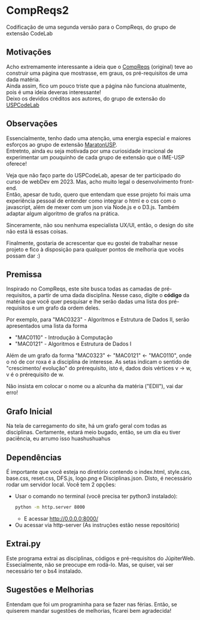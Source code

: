 # CompReqs2
Codificação de uma segunda versão para o CompReqs, do grupo de extensão CodeLab

## Motivações
Acho extremamente interessante a ideia que o [CompReqs](https://bccdev.ime.usp.br/compreqs/) (original) teve ao construir uma página que mostrasse, em graus, os pré-requisitos de uma dada matéria.  
Ainda assim, fico um pouco triste que a página não funciona atualmente, pois é uma ideia deveras interessante!  
Deixo os devidos créditos aos autores, do grupo de extensão do [USPCodeLab](https://codelab.ime.usp.br/#/)

## Observações
Essencialmente, tenho dado uma atenção, uma energia especial e maiores esforços ao grupo de extensão [MaratonUSP](https://www.ime.usp.br/~maratona/).  
Entretnto, ainda eu seja motivada por uma curiosidade irracional de experimentar um pouquinho de cada grupo de extensão que o IME-USP oferece!

Veja que não faço parte do USPCodeLab, apesar de ter participado do curso de webDev em 2023. Mas, acho muito legal o desenvolvimento front-end.  
Então, apesar de tudo, quero que entendam que esse projeto foi mais uma experiência pessoal de entender como integrar o html e o css com o javascript, além de mexer com um json via Node.js e o D3.js. Também adaptar algum algoritmo de grafos na prática.  

Sinceramente, não sou nenhuma especialista UX/UI, então, o design do site não está lá essas coisas.

Finalmente, gostaria de acrescentar que eu gostei de trabalhar nesse projeto e fico à disposição para qualquer pontos de melhoria que vocês possam dar :)

## Premissa
Inspirado no CompReqs, este site busca todas as camadas de pré-requisitos, a partir de uma dada disciplina. Nesse caso, digite o **código** da matéria que você quer pesquisar e lhe serão dadas uma lista dos pré-requisitos e um grafo da ordem deles. 

Por exemplo, para "MAC0323" - Algoritmos e Estrutura de Dados II, serão apresentados uma lista da forma
- "MAC0110" - Introdução à Computação
- "MAC0121" - Algoritmos e Estrutura de Dados I

Além de um grafo da forma "MAC0323" <- "MAC0121" <- "MAC0110", onde o nó de cor roxa é a disciplina de interesse. As setas indicam o sentido de "crescimento/ evolução" do prérequisito, isto é, dados dois vértices v -> w, v é o prérequisito de w.

Não insista em colocar o nome ou a alcunha da matéria ("EDII"), vai dar erro!

## Grafo Inicial
Na tela de carregamento do site, há um grafo geral com todas as disciplinas. Certamente, estará meio bugado, então, se um dia eu tiver paciência, eu arrumo isso huashushuahus

## Dependências
É importante que você esteja no diretório contendo o index.html, style.css, base.css, reset.css, DFS.js, logo.png e Disciplinas.json. Disto, é necessário rodar um servidor local. Você tem 2 opções:
- Usar o comando no terminal (você precisa ter python3 instalado):
  ```bash
  python -m http.server 8000
  ```
  - E acessar http://0.0.0.0:8000/
- Ou acessar via http-server (As instruções estão nesse repositório)

## Extrai.py
Este programa extrai as disciplinas, códigos e pré-requisitos do JúpiterWeb. Essecialmente, não se preocupe em rodá-lo. Mas, se quiser, vai ser necessário ter o bs4 instalado.

## Sugestões e Melhorias
Entendam que foi um programinha para se fazer nas férias. Então, se quiserem mandar sugestões de melhorias, ficarei bem agradecida!
